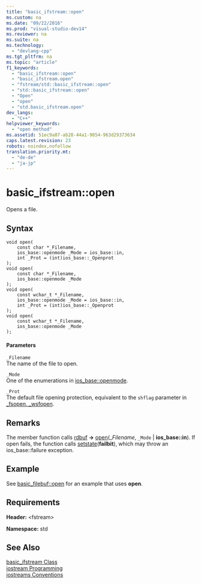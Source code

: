```yaml
---
title: "basic_ifstream::open"
ms.custom: na
ms.date: "09/22/2016"
ms.prod: "visual-studio-dev14"
ms.reviewer: na
ms.suite: na
ms.technology: 
  - "devlang-cpp"
ms.tgt_pltfrm: na
ms.topic: "article"
f1_keywords: 
  - "basic_ifstream::open"
  - "basic_ifstream.open"
  - "fstream/std::basic_ifstream::open"
  - "std::basic_ifstream::open"
  - "Open"
  - "open"
  - "std.basic_ifstream.open"
dev_langs: 
  - "C++"
helpviewer_keywords: 
  - "open method"
ms.assetid: 51ec9a87-ab28-44a1-9854-963d29373634
caps.latest.revision: 23
robots: noindex,nofollow
translation.priority.mt: 
  - "de-de"
  - "ja-jp"
---
```

# basic_ifstream::open
Opens a file.  
  
## Syntax  
  
```  
void open(  
    const char *_Filename,  
    ios_base::openmode _Mode = ios_base::in,  
    int _Prot = (int)ios_base::_Openprot  
);  
void open(  
    const char *_Filename,  
    ios_base::openmode _Mode  
);  
void open(  
    const wchar_t *_Filename,  
    ios_base::openmode _Mode = ios_base::in,  
    int _Prot = (int)ios_base::_Openprot  
);  
void open(  
    const wchar_t *_Filename,  
    ios_base::openmode _Mode  
);  
```  
  
#### Parameters  
 `_Filename`  
 The name of the file to open.  
  
 `_Mode`  
 One of the enumerations in [ios_base::openmode](../vs140/ios_base--openmode.md).  
  
 `_Prot`  
 The default file opening protection, equivalent to the `shflag` parameter in [_fsopen, _wsfopen](../vs140/_fsopen--_wfsopen.md).  
  
## Remarks  
 The member function calls [rdbuf](../vs140/basic_ifstream--rdbuf.md) **->** [open](../vs140/basic_filebuf--open.md)(_*Filename*, `_Mode` &#124; **ios_base::in**). If open fails, the function calls [setstate](../vs140/basic_ios--setstate.md)(**failbit**), which may throw an ios_base::failure exception.  
  
## Example  
 See [basic_filebuf::open](../vs140/basic_filebuf--open.md) for an example that uses **open**.  
  
## Requirements  
 **Header:** <fstream\>  
  
 **Namespace:** std  
  
## See Also  
 [basic_ifstream Class](../vs140/basic_ifstream-class.md)   
 [iostream Programming](../vs140/iostream-programming.md)   
 [iostreams Conventions](../vs140/iostreams-conventions.md)
